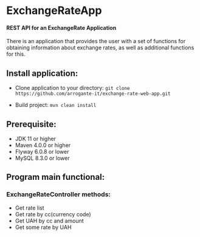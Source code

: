 # ExchangeRateApp

#### REST API for an ExchangeRate Application

There is an application that provides the user with 
a set of functions for obtaining information about 
exchange rates, as well as additional functions for this.

## Install application:
- Clone application to your directory:
`git clone https://github.com/arrogante-it/exchange-rate-web-app.git`

- Build project: `mvn clean install`

## Prerequisite:
- JDK 11 or higher
- Maven 4.0.0 or higher
- Flyway 6.0.8 or lower
- MySQL 8.3.0 or lower

## Program main functional:

### ExchangeRateController methods:
- Get rate list
- Get rate by cc(currency code)
- Get UAH by cc and amount 
- Get some rate by UAH
